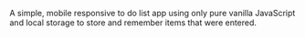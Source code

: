 A simple, mobile responsive to do list app using only pure vanilla JavaScript and local storage to store and remember items that were entered. 